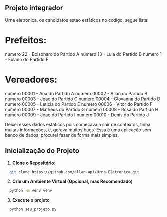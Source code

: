 ## Projeto integrador

Urna eletronica, os candidatos estao estáticos no codigo, segue lista:

# Prefeitos:

numero 22 - Bolsonaro do Partido A
numero 13 - Lula do Partido B
numero 1 - Fulano do Partido F

# Vereadores:

numero 00001 - Ana do Partido A
numero 00002 - Allan do Partido B
numero 00003 - Joao do Partido C
numero 00004 - Giovanna do Partido D
numero 00005 - Leticia do Partido E
numero 00006 - Vitor do Partido F
numero 00007 - Matheus do Partido G
numero 00008 - Rosa do Partido H
numero 00009 - Joao do Partido I
numero 00010 - Denis do Partido J

Deixei esses dados estáticos pois começava a sair de contextos, tinha muitas informações, e, gerava muitos bugs. Essa é uma aplicação sem banco de dados, procurei fazer de forma mais simples.

## Inicialização do Projeto

1. **Clone o Repositório:**

```bash
  git clone https://github.com/allan-api/Urna-Eletronica.git
```

2. **Crie um Ambiente Virtual (Opcional, mas Recomendado)**

```bash
  python -m venv venv
```

3. **Execute o projeto**

```bash
  python seu_projeto.py
```
